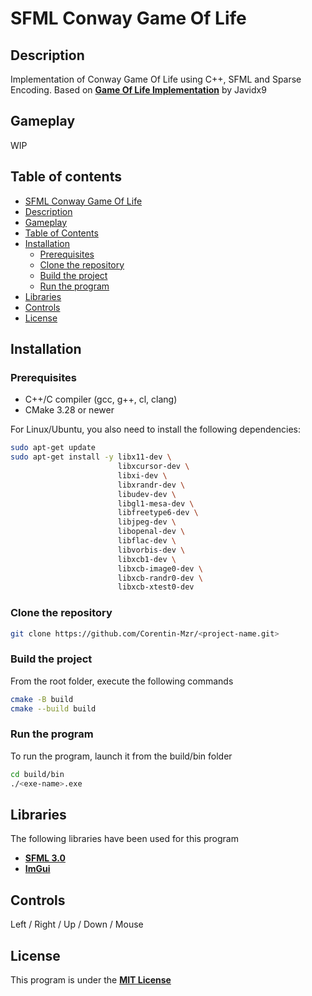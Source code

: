 # SFML Conway Game Of Life

## Description

Implementation of Conway Game Of Life using C++, SFML and Sparse Encoding.
Based on [**Game Of Life Implementation**](https://www.youtube.com/watch?v=OqfHIujOvnE) by Javidx9

## Gameplay

WIP

## Table of contents

- [SFML Conway Game Of Life](#sfml-conway-game-of-life)
- [Description](#description)
- [Gameplay](#gameplay)
- [Table of Contents](#table-of-contents)
- [Installation](#installation)
  - [Prerequisites](#prerequisites)
  - [Clone the repository](#clone-the-repository)
  - [Build the project](#build-the-project)
  - [Run the program](#run-the-program)
- [Libraries](#libraries)
- [Controls](#controls)
- [License](#license)

## Installation

### Prerequisites

- C++/C compiler (gcc, g++, cl, clang)
- CMake 3.28 or newer

For Linux/Ubuntu, you also need to install the following dependencies:  

```bash
sudo apt-get update
sudo apt-get install -y libx11-dev \
                        libxcursor-dev \
                        libxi-dev \
                        libxrandr-dev \
                        libudev-dev \
                        libgl1-mesa-dev \
                        libfreetype6-dev \
                        libjpeg-dev \
                        libopenal-dev \
                        libflac-dev \
                        libvorbis-dev \
                        libxcb1-dev \
                        libxcb-image0-dev \
                        libxcb-randr0-dev \
                        libxcb-xtest0-dev
```

### Clone the repository

```bash
git clone https://github.com/Corentin-Mzr/<project-name.git>
```

### Build the project

From the root folder, execute the following commands

```bash
cmake -B build
cmake --build build
```

### Run the program

To run the program, launch it from the build/bin folder

```bash
cd build/bin
./<exe-name>.exe
```

## Libraries

The following libraries have been used for this program

- [**SFML 3.0**](https://github.com/SFML/SFML)
- [**ImGui**](https://github.com/ocornut/imgui)

## Controls

Left / Right / Up / Down / Mouse

## License

This program is under the [**MIT License**](LICENSE.md)
